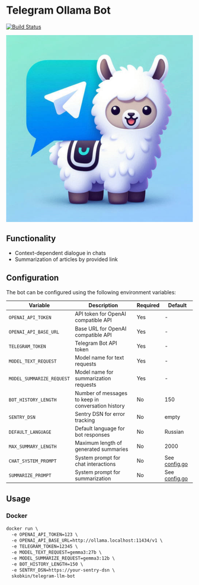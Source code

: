 # Telegram Ollama Bot

[![Build Status](https://ci.skobk.in/api/badges/skobkin/telegram-ollama-reply-bot/status.svg)](https://ci.skobk.in/skobkin/telegram-ollama-reply-bot)

![Project Banner](/img/banner.jpeg)

## Functionality

- Context-dependent dialogue in chats
- Summarization of articles by provided link

## Configuration

The bot can be configured using the following environment variables:

| Variable                  | Description                                        | Required | Default |
|---------------------------|----------------------------------------------------|----------|--------|
| `OPENAI_API_TOKEN`        | API token for OpenAI compatible API                | Yes      | -      |
| `OPENAI_API_BASE_URL`     | Base URL for OpenAI compatible API                 | Yes      | -      |
| `TELEGRAM_TOKEN`          | Telegram Bot API token                             | Yes      | -      |
| `MODEL_TEXT_REQUEST`      | Model name for text requests                       | Yes      | -      |
| `MODEL_SUMMARIZE_REQUEST` | Model name for summarization requests              | Yes      | -      |
| `BOT_HISTORY_LENGTH`      | Number of messages to keep in conversation history | No       | 150    |
| `SENTRY_DSN`              | Sentry DSN for error tracking                      | No       | empty  |
| `DEFAULT_LANGUAGE`        | Default language for bot responses                  | No       | Russian |
| `MAX_SUMMARY_LENGTH`      | Maximum length of generated summaries              | No       | 2000   |
| `CHAT_SYSTEM_PROMPT`      | System prompt for chat interactions                 | No       | See [config.go](config/config.go) |
| `SUMMARIZE_PROMPT`        | System prompt for summarization                    | No       | See [config.go](config/config.go) |

## Usage

### Docker

```shell
docker run \
  -e OPENAI_API_TOKEN=123 \
  -e OPENAI_API_BASE_URL=http://ollama.localhost:11434/v1 \
  -e TELEGRAM_TOKEN=12345 \
  -e MODEL_TEXT_REQUEST=gemma3:27b \
  -e MODEL_SUMMARIZE_REQUEST=gemma3:12b \
  -e BOT_HISTORY_LENGTH=150 \
  -e SENTRY_DSN=https://your-sentry-dsn \
  skobkin/telegram-llm-bot
```
